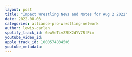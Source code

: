 ```yaml
---
layout: post
title: "Impact Wrestling News and Notes for Aug 2 2022"
date: 2022-08-03
categories: alliance-pro-wrestling-network
author: lewis-carlan
spotify_track_id: 6ewVeTivZ2KX2dYV7RfPim
youtube_video_id: 
apple_track_id: 1000574834506
youtube_metadata: 
---
```

